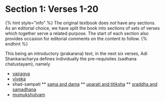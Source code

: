 # Section 1: Verses 1-20

{% hint style="info" %}
The original textbook does _not_ have any sections. As an editorial choice, we have split the book into sections of sets of verses which together serve a related purpose. The start of each section also provides occasion for editorial comments on the content to follow.
{% endhint %}

This being an introductory (prakarana) text, in the next six verses, Adi Shankaracharya defines individually the pre-requisites (sadhana chatustayam), namely 
* [vairagya](#004.md)
* [viveka](#005.md)
* shad-sampati
** [sama and dama](#006.md)
** [uparati and titiksha](#007.md)
** [sraddha and samadhana](#008.md)
* [mumukshutvam](#009.md)

